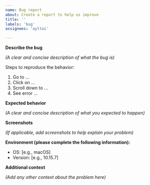 ```yaml
---
name: Bug report
about: Create a report to help us improve
title: ''
labels: 'bug'
assignees: 'ayltai'

---
```


**Describe the bug**

*(A clear and concise description of what the bug is)*

Steps to reproduce the behavior:

1. Go to ...
2. Click on ...
3. Scroll down to ...
4. See error ...

**Expected behavior**

*(A clear and concise description of what you expected to happen)*

**Screenshots**

*(If applicable, add screenshots to help explain your problem)*

**Environment (please complete the following information):**

- OS: [e.g., macOS]
- Version: [e.g., 10.15.7]

**Additional context**

*(Add any other context about the problem here)*
